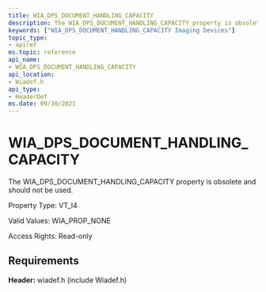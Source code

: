 ```yaml
---
title: WIA_DPS_DOCUMENT_HANDLING_CAPACITY
description: The WIA_DPS_DOCUMENT_HANDLING_CAPACITY property is obsolete and should not be used.
keywords: ["WIA_DPS_DOCUMENT_HANDLING_CAPACITY Imaging Devices"]
topic_type:
- apiref
ms.topic: reference
api_name:
- WIA_DPS_DOCUMENT_HANDLING_CAPACITY
api_location:
- Wiadef.h
api_type:
- HeaderDef
ms.date: 09/30/2021
---
```


# WIA_DPS_DOCUMENT_HANDLING_CAPACITY

The WIA_DPS_DOCUMENT_HANDLING_CAPACITY property is obsolete and should not be used.

Property Type: VT_I4

Valid Values: WIA_PROP_NONE

Access Rights: Read-only

## Requirements

**Header:** wiadef.h (include Wiadef.h)
